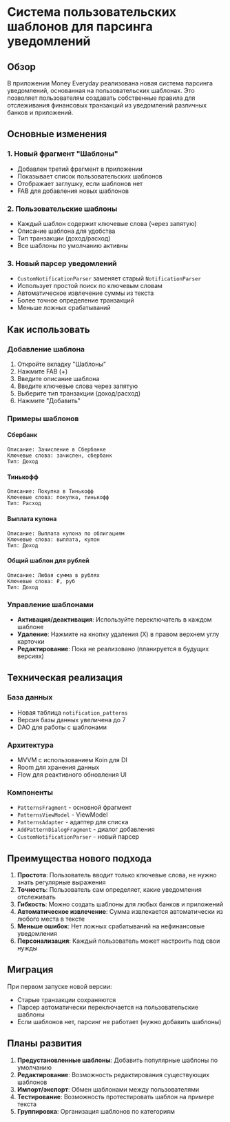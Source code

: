 # Система пользовательских шаблонов для парсинга уведомлений

## Обзор

В приложении Money Everyday реализована новая система парсинга уведомлений, основанная на пользовательских шаблонах. Это позволяет пользователям создавать собственные правила для отслеживания финансовых транзакций из уведомлений различных банков и приложений.

## Основные изменения

### 1. Новый фрагмент "Шаблоны"
- Добавлен третий фрагмент в приложении
- Показывает список пользовательских шаблонов
- Отображает заглушку, если шаблонов нет
- FAB для добавления новых шаблонов

### 2. Пользовательские шаблоны
- Каждый шаблон содержит ключевые слова (через запятую)
- Описание шаблона для удобства
- Тип транзакции (доход/расход)
- Все шаблоны по умолчанию активны

### 3. Новый парсер уведомлений
- `CustomNotificationParser` заменяет старый `NotificationParser`
- Использует простой поиск по ключевым словам
- Автоматическое извлечение суммы из текста
- Более точное определение транзакций
- Меньше ложных срабатываний

## Как использовать

### Добавление шаблона
1. Откройте вкладку "Шаблоны"
2. Нажмите FAB (+)
3. Введите описание шаблона
4. Введите ключевые слова через запятую
5. Выберите тип транзакции (доход/расход)
6. Нажмите "Добавить"

### Примеры шаблонов

#### Сбербанк
```
Описание: Зачисление в Сбербанке
Ключевые слова: зачислен, сбербанк
Тип: Доход
```

#### Тинькофф
```
Описание: Покупка в Тинькофф
Ключевые слова: покупка, тинькофф
Тип: Расход
```

#### Выплата купона
```
Описание: Выплата купона по облигациям
Ключевые слова: выплата, купон
Тип: Доход
```

#### Общий шаблон для рублей
```
Описание: Любая сумма в рублях
Ключевые слова: ₽, руб
Тип: Доход
```

### Управление шаблонами
- **Активация/деактивация**: Используйте переключатель в каждом шаблоне
- **Удаление**: Нажмите на кнопку удаления (X) в правом верхнем углу карточки
- **Редактирование**: Пока не реализовано (планируется в будущих версиях)

## Техническая реализация

### База данных
- Новая таблица `notification_patterns`
- Версия базы данных увеличена до 7
- DAO для работы с шаблонами

### Архитектура
- MVVM с использованием Koin для DI
- Room для хранения данных
- Flow для реактивного обновления UI

### Компоненты
- `PatternsFragment` - основной фрагмент
- `PatternsViewModel` - ViewModel
- `PatternsAdapter` - адаптер для списка
- `AddPatternDialogFragment` - диалог добавления
- `CustomNotificationParser` - новый парсер

## Преимущества нового подхода

1. **Простота**: Пользователь вводит только ключевые слова, не нужно знать регулярные выражения
2. **Точность**: Пользователь сам определяет, какие уведомления отслеживать
3. **Гибкость**: Можно создать шаблоны для любых банков и приложений
4. **Автоматическое извлечение**: Сумма извлекается автоматически из любого места в тексте
5. **Меньше ошибок**: Нет ложных срабатываний на нефинансовые уведомления
6. **Персонализация**: Каждый пользователь может настроить под свои нужды

## Миграция

При первом запуске новой версии:
- Старые транзакции сохраняются
- Парсер автоматически переключается на пользовательские шаблоны
- Если шаблонов нет, парсинг не работает (нужно добавить шаблоны)

## Планы развития

1. **Предустановленные шаблоны**: Добавить популярные шаблоны по умолчанию
2. **Редактирование**: Возможность редактирования существующих шаблонов
3. **Импорт/экспорт**: Обмен шаблонами между пользователями
4. **Тестирование**: Возможность протестировать шаблон на примере текста
5. **Группировка**: Организация шаблонов по категориям 